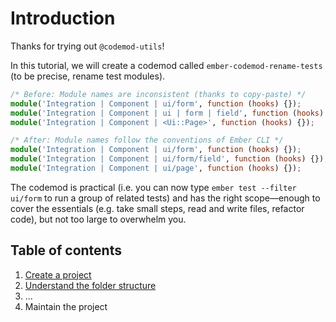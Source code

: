 # Introduction

Thanks for trying out `@codemod-utils`!

In this tutorial, we will create a codemod called `ember-codemod-rename-tests` (to be precise, rename test modules).

```ts
/* Before: Module names are inconsistent (thanks to copy-paste) */
module('Integration | Component | ui/form', function (hooks) {});
module('Integration | Component | ui | form | field', function (hooks) {});
module('Integration | Component | <Ui::Page>', function (hooks) {});

/* After: Module names follow the conventions of Ember CLI */
module('Integration | Component | ui/form', function (hooks) {});
module('Integration | Component | ui/form/field', function (hooks) {});
module('Integration | Component | ui/page', function (hooks) {});
```

The codemod is practical (i.e. you can now type `ember test --filter ui/form` to run a group of related tests) and has the right scope—enough to cover the essentials (e.g. take small steps, read and write files, refactor code), but not too large to overwhelm you.


## Table of contents

1. [Create a project](./01-create-a-project.md)
1. [Understand the folder structure](./02-understand-the-folder-structure.md)
1. ...
1. Maintain the project
